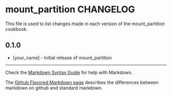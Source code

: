 mount_partition CHANGELOG
=========================

This file is used to list changes made in each version of the mount_partition cookbook.

0.1.0
-----
- [your_name] - Initial release of mount_partition

- - -
Check the [Markdown Syntax Guide](http://daringfireball.net/projects/markdown/syntax) for help with Markdown.

The [Github Flavored Markdown page](http://github.github.com/github-flavored-markdown/) describes the differences between markdown on github and standard markdown.
